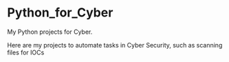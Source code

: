 # Python_for_Cyber
My Python projects for Cyber.

Here are my projects to automate tasks in Cyber Security, such as scanning files for IOCs
